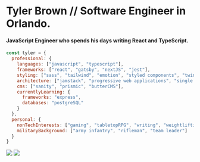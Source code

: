 # Tyler Brown // Software Engineer in Orlando.

#### JavaScript Engineer who spends his days writing React and TypeScript.

```javascript
const tyler = {
  professional: {
    languages: ["javascript", "typescript"],
    frameworks: ["react", "gatsby", "nextJS", "jest"],
    styling: ["sass", "tailwind", "emotion", "styled components", "twin macro"],
    architecture: ["jamstack", "progressive web applications", "single page applications", "serverless"],
    cms: ["sanity", "prismic", "butterCMS"],
    currentlyLearning: {
      frameworks: "express",
      databases: "postgreSQL"
    }
  },
  personal: {
    nonTechInterests: ["gaming", "tabletopRPG", "writing", "weightlifting", "shooting"],
    militaryBackground: ["army infantry", "rifleman", "team leader"]
  }
}
```

<a href="https://linkedin.com/in/tylerbrowndev/"><img src="https://img.shields.io/badge/LinkedIn-0077B5?style=for-the-badge&logo=linkedin&logoColor=white" /></a>
<a href="https://twitter.com/t_brown11b"><img src="https://img.shields.io/badge/Twitter-1DA1F2?style=for-the-badge&logo=twitter&logoColor=white" /></a>
